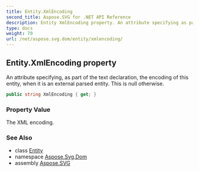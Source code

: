 ```yaml
---
title: Entity.XmlEncoding
second_title: Aspose.SVG for .NET API Reference
description: Entity XmlEncoding property. An attribute specifying as part of the text declaration the encoding of this entity when it is an external parsed entity. This is null otherwise
type: docs
weight: 70
url: /net/aspose.svg.dom/entity/xmlencoding/
---
```

## Entity.XmlEncoding property

An attribute specifying, as part of the text declaration, the encoding of this entity, when it is an external parsed entity. This is null otherwise.

```csharp
public string XmlEncoding { get; }
```

### Property Value

The XML encoding.

### See Also

* class [Entity](../)
* namespace [Aspose.Svg.Dom](../../../aspose.svg.dom/)
* assembly [Aspose.SVG](../../../)
